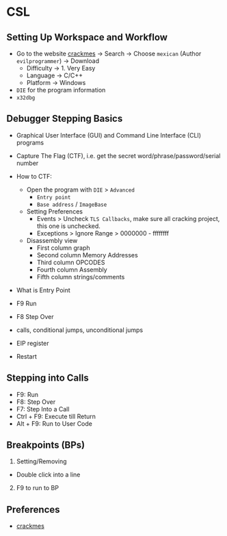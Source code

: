 # CSL

## Setting Up Workspace and Workflow

- Go to the website [crackmes](https://crackmes.one) -> Search -> Choose `mexican` (Author `evilprogrammer`) -> Download
  - Difficulty -> 1. Very Easy
  - Language -> C/C++
  - Platform -> Windows
- `DIE` for the program information
- `x32dbg`

## Debugger Stepping Basics

- Graphical User Interface (GUI) and Command Line Interface (CLI) programs

- Capture The Flag (CTF), i.e. get the secret word/phrase/password/serial number

- How to CTF:
  - Open the program with `DIE` > `Advanced`
    - `Entry point`
    - `Base address` / `ImageBase`
  - Setting Preferences
    - Events > Uncheck `TLS Callbacks`, make sure all cracking project, this one is unchecked.
    - Exceptions > Ignore Range > 0000000 - ffffffff
  - Disassembly view
    - First column graph
    - Second column Memory Addresses
    - Third column OPCODES
    - Fourth column Assembly
    - Fifth column strings/comments

- What is Entry Point
- F9 Run
- F8  Step Over
- calls, conditional jumps, unconditional jumps
- EIP register
- Restart

## Stepping into Calls

- F9: Run
- F8: Step Over
- F7: Step Into a Call
- Ctrl + F9: Execute till Return
- Alt + F9: Run to User Code

## Breakpoints (BPs)

1. Setting/Removing 
  - Double click into a line
2. F9 to run to BP

## Preferences

- [crackmes](https://crackmes.one/)

